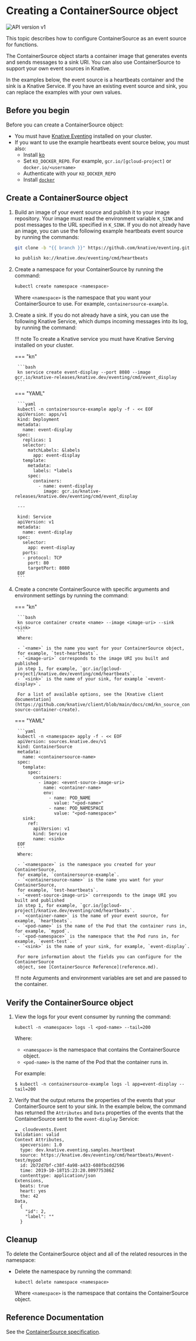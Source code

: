 # Creating a ContainerSource object

![API version v1](https://img.shields.io/badge/API_Version-v1-red?style=flat-square)

This topic describes how to configure ContainerSource as an event source for
functions.

The ContainerSource object starts a container image that generates events and
sends messages to a sink URI. You can also use ContainerSource to support your
own event sources in Knative.

In the examples below, the event source is a heartbeats container and the sink
is a Knative Service.
If you have an existing event source and sink, you can replace the examples with
your own values.

## Before you begin

Before you can create a ContainerSource object:

- You must have [Knative Eventing](../../../admin/install/install-eventing-with-yaml)
installed on your cluster.
- If you want to use the example heartbeats event source below, you must also:
    - Install [ko](https://github.com/google/ko)
    - Set `KO_DOCKER_REPO`. For example, `gcr.io/[gcloud-project]` or `docker.io/<username>`
    - Authenticate with your `KO_DOCKER_REPO`
    - Install [`docker`](https://docs.docker.com/install/)

## Create a ContainerSource object

1. Build an image of your event source and publish it to your image repository.
Your image must read the environment variable `K_SINK` and post messages to the
URL specified in  `K_SINK`. If you do not already have an image, you can use
the following example heartbeats event source by running the commands:

    ```bash
    git clone -b "{{ branch }}" https://github.com/knative/eventing.git
    ```

    ```bash
    ko publish ko://knative.dev/eventing/cmd/heartbeats
    ```

1. Create a namespace for your ContainerSource by running the command:

    ```bash
    kubectl create namespace <namespace>
    ```

    Where `<namespace>` is the namespace that you want your ContainerSource to use.
    For example, `containersource-example`.

1. Create a sink. If you do not already have a sink, you can use the following Knative
Service, which dumps incoming messages into its log, by running the command:

    !!! note
        To create a Knative service you must have Knative Serving installed on your cluster.

    === "kn"

        ```bash
        kn service create event-display --port 8080 --image gcr.io/knative-releases/knative.dev/eventing/cmd/event_display
        ```

    === "YAML"

        ```yaml
        kubectl -n containersource-example apply -f - << EOF
        apiVersion: apps/v1
        kind: Deployment
        metadata:
          name: event-display
        spec:
          replicas: 1
          selector:
            matchLabels: &labels
              app: event-display
          template:
            metadata:
              labels: *labels
            spec:
              containers:
                - name: event-display
                  image: gcr.io/knative-releases/knative.dev/eventing/cmd/event_display

        ---

        kind: Service
        apiVersion: v1
        metadata:
          name: event-display
        spec:
          selector:
            app: event-display
          ports:
          - protocol: TCP
            port: 80
            targetPort: 8080
        EOF
        ```

1. Create a concrete ContainerSource with specific arguments and environment
settings by running the command:

    === "kn"

        ```bash
        kn source container create <name> --image <image-uri> --sink <sink>
        ```
        Where:

        - `<name>` is the name you want for your ContainerSource object,
        for example, `test-heartbeats`.
        - `<image-uri>` corresponds to the image URI you built and published
        in step 1, for example, `gcr.io/[gcloud-project]/knative.dev/eventing/cmd/heartbeats`.
        - `<sink>` is the name of your sink, for example `<event-display>`.

        For a list of available options, see the [Knative client documentation](https://github.com/knative/client/blob/main/docs/cmd/kn_source_container_create.md#kn-source-container-create).

    === "YAML"

        ```yaml
        kubectl -n <namespace> apply -f - << EOF
        apiVersion: sources.knative.dev/v1
        kind: ContainerSource
        metadata:
          name: <containersource-name>
        spec:
          template:
            spec:
              containers:
                - image: <event-source-image-uri>
                  name: <container-name>
                  env:
                    - name: POD_NAME
                      value: "<pod-name>"
                    - name: POD_NAMESPACE
                      value: "<pod-namespace>"
          sink:
            ref:
              apiVersion: v1
              kind: Service
              name: <sink>
        EOF
        ```
        Where:

        - `<namespace>` is the namespace you created for your ContainerSource,
        for example, `containersource-example`.
        - `<containersource-name>` is the name you want for your ContainerSource,
        for example, `test-heartbeats`.
        - `<event-source-image-uri>` corresponds to the image URI you built and published
        in step 1, for example, `gcr.io/[gcloud-project]/knative.dev/eventing/cmd/heartbeats`.
        - `<container-name>` is the name of your event source, for example, `heartbeats`.
        - `<pod-name>` is the name of the Pod that the container runs in, for example, `mypod`.
        - `<pod-namespace>` is the namespace that the Pod runs in, for example, `event-test`.
        - `<sink>` is the name of your sink, for example, `event-display`.

        For more information about the fields you can configure for the ContainerSource
        object, see [ContainerSource Reference](reference.md).

    !!! note
        Arguments and environment variables are set and are passed to the container.

## Verify the ContainerSource object

1. View the logs for your event consumer by running the command:

    ```shell
    kubectl -n <namespace> logs -l <pod-name> --tail=200
    ```
    Where:

    - `<namespace>` is the namespace that contains the ContainerSource object.
    - `<pod-name>` is the name of the Pod that the container runs in.

    For example:

    ```shell
    $ kubectl -n containersource-example logs -l app=event-display --tail=200
    ```

1. Verify that the output returns the properties of the events that your
ContainerSource sent to your sink.
In the example below, the command has returned the `Attributes` and `Data` properties
of the events that the ContainerSource sent to the `event-display` Service:

    ```
    ☁️  cloudevents.Event
    Validation: valid
    Context Attributes,
      specversion: 1.0
      type: dev.knative.eventing.samples.heartbeat
      source: https://knative.dev/eventing/cmd/heartbeats/#event-test/mypod
      id: 2b72d7bf-c38f-4a98-a433-608fbcdd2596
      time: 2019-10-18T15:23:20.809775386Z
      contenttype: application/json
    Extensions,
      beats: true
      heart: yes
      the: 42
    Data,
      {
        "id": 2,
        "label": ""
      }
    ```

## Cleanup

To delete the ContainerSource object and all of the related resources in the
namespace:

- Delete the namespace by running the command:

    ```shell
    kubectl delete namespace <namespace>
    ```

    Where `<namespace>` is the namespace that contains the ContainerSource object.

## Reference Documentation

See the [ContainerSource specification](../../../reference/api/eventing/eventing/#sources.knative.dev/v1.ContainerSource).
